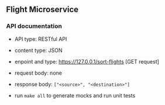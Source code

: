 ## Flight Microservice

### API documentation
* API type: RESTful API
* content type: JSON
* enpoint and type: https://127.0.0.1/sort-flights [GET request]
* request body: none
* response body: `["<source>", "<destination>"] `



* run `make all` to generate mocks and run unit tests